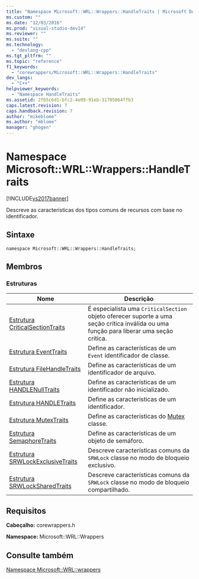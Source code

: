 ```yaml
---
title: "Namespace Microsoft::WRL::Wrappers::HandleTraits | Microsoft Docs"
ms.custom: ""
ms.date: "12/03/2016"
ms.prod: "visual-studio-dev14"
ms.reviewer: ""
ms.suite: ""
ms.technology: 
  - "devlang-cpp"
ms.tgt_pltfrm: ""
ms.topic: "reference"
f1_keywords: 
  - "corewrappers/Microsoft::WRL::Wrappers::HandleTraits"
dev_langs: 
  - "C++"
helpviewer_keywords: 
  - "Namespace HandleTraits"
ms.assetid: 2fb5c6d1-bfc2-4e09-91eb-31705064ffb3
caps.latest.revision: 7
caps.handback.revision: 7
author: "mikeblome"
ms.author: "mblome"
manager: "ghogen"
---
```

# Namespace Microsoft::WRL::Wrappers::HandleTraits
[!INCLUDE[vs2017banner](../assembler/inline/includes/vs2017banner.md)]

Descreve as características dos tipos comuns de recursos com base no identificador.  
  
## <a name="syntax"></a>Sintaxe  
  
```  
namespace Microsoft::WRL::Wrappers::HandleTraits;  
```  
  
## <a name="members"></a>Membros  
  
### <a name="structures"></a>Estruturas  
  
|Nome|Descrição|  
|----------|-----------------|  
|[Estrutura CriticalSectionTraits](../windows/criticalsectiontraits-structure.md)|É especialista uma `CriticalSection` objeto oferecer suporte a uma seção crítica inválida ou uma função para liberar uma seção crítica.|  
|[Estrutura EventTraits](../windows/eventtraits-structure.md)|Define as características de um `Event` identificador de classe.|  
|[Estrutura FileHandleTraits](../windows/filehandletraits-structure.md)|Define as características de um identificador de arquivo.|  
|[Estrutura HANDLENullTraits](../windows/handlenulltraits-structure.md)|Define as características de um identificador não inicializado.|  
|[Estrutura HANDLETraits](../windows/handletraits-structure.md)|Define as características de um identificador.|  
|[Estrutura MutexTraits](../windows/mutextraits-structure.md)|Define as características do [Mutex](Mutex%20Class1.md) classe.|  
|[Estrutura SemaphoreTraits](../Topic/SemaphoreTraits%20Structure.md)|Define as características de um objeto de semáforo.|  
|[Estrutura SRWLockExclusiveTraits](../windows/srwlockexclusivetraits-structure.md)|Descreve características comuns da `SRWLock` classe no modo de bloqueio exclusivo.|  
|[Estrutura SRWLockSharedTraits](../windows/srwlocksharedtraits-structure.md)|Descreve características comuns da `SRWLock` classe no modo de bloqueio compartilhado.|  
  
## <a name="requirements"></a>Requisitos  
 **Cabeçalho:** corewrappers.h  
  
 **Namespace:** Microsoft::WRL::Wrappers  
  
## <a name="see-also"></a>Consulte também  
 [Namespace Microsoft::WRL::wrappers](../Topic/Microsoft::WRL::Wrappers%20Namespace.md)
